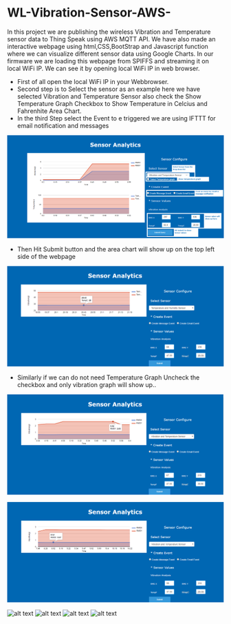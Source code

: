 # WL-Vibration-Sensor-AWS-
In this project we are publishing the wireless Vibration and Temperature sensor data to Thing Speak using AWS MQTT API.
We have also made an interactive webpage using html,CSS,BootStrap and Javascript function where we can visualize different sensor data using Google Charts.
In our firmware we are loading this webpage from SPIFFS and streaming it on local WiFi IP. We can see it by opening local WiFi IP in web browser.

* First of all open the local WiFi IP in your Webbrowser.
* Second step is to Select the sensor as an example here we have selected Vibration and Temperature Sensor also check the Show Temperature   Graph Checkbox to Show Temperature in Celcius and Fahrenhite Area Chart.
* In the third Step select the Event to e triggered we are using IFTTT for email notification and messages

![gChart1](https://github.com/ncdcommunity/WL-Sense-Analytics-ThingChart/blob/master/googleGraph.png)

* Then Hit Submit button and the area chart will show up on the top left side of the webpage

![gChart1](https://github.com/ncdcommunity/WL-Sense-Analytics-ThingChart/blob/master/gChart4.png)

* Similarly if we can do not need Temperature Graph Uncheck the checkbox and only vibration graph will show up.. 

![gChart1](https://github.com/ncdcommunity/WL-Sense-Analytics-ThingChart/blob/master/gChart1.png)

![gChart1](https://github.com/ncdcommunity/WL-Sense-Analytics-ThingChart/blob/master/gChart2.png)

![alt text](https://github.com/ncdcommunity/ESP32-Captive-Portal/blob/master/FZP1BLDJSCG1ZDD.LARGE.jpg)
![alt text](https://github.com/ncdcommunity/ESP32-Captive-Portal/blob/master/webpage1.png)
![alt text](https://github.com/ncdcommunity/ESP32-Captive-Portal/blob/master/webpage2.png)
![alt text](https://github.com/ncdcommunity/ESP32-Captive-Portal/blob/master/webpage2_2.png)
